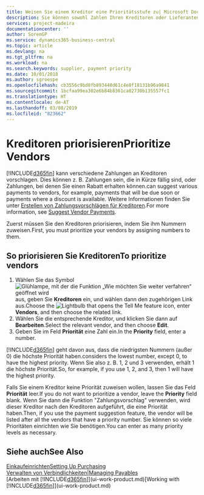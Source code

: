 ```yaml
---
title: Weisen Sie einem Kreditor eine Prioritätsstufe zu| Microsoft Docs
description: Sie können sowohl Zahlen Ihren Kreditoren oder Lieferanten zuweisen, um sie zu priorisieren und Zahlungsvorschläge in  Business Central zu erleichtern.
services: project-madeira
documentationcenter: ''
author: SorenGP
ms.service: dynamics365-business-central
ms.topic: article
ms.devlang: na
ms.tgt_pltfrm: na
ms.workload: na
ms.search.keywords: supplier, payment priority
ms.date: 10/01/2018
ms.author: sgroespe
ms.openlocfilehash: cb3556c9bd8fb893448d61c4e8f18131b96a9841
ms.sourcegitcommit: 1bcfaa99ea302e6b84b8361ca02730b135557fc1
ms.translationtype: HT
ms.contentlocale: de-AT
ms.lasthandoff: 03/08/2019
ms.locfileid: "823662"
---
```

# <a name="prioritize-vendors"></a><span data-ttu-id="687a0-103">Kreditoren priorisieren</span><span class="sxs-lookup"><span data-stu-id="687a0-103">Prioritize Vendors</span></span>
[!INCLUDE[d365fin](includes/d365fin_md.md)] <span data-ttu-id="687a0-104">kann verschiedene Zahlungen an Kreditoren vorschlagen. Dies können z. B. Zahlungen sein, die in Kürze fällig sind, oder Zahlungen, bei denen Sie einen Rabatt erhalten können.</span><span class="sxs-lookup"><span data-stu-id="687a0-104">can suggest various payments to vendors, for example, payments that will be due soon or payments where a discount is available.</span></span> <span data-ttu-id="687a0-105">Weitere Informationen finden Sie unter [Erstellen von Zahlungsvorschlägen für Kreditoren](payables-how-suggest-vendor-payments.md).</span><span class="sxs-lookup"><span data-stu-id="687a0-105">For more information, see [Suggest Vendor Payments](payables-how-suggest-vendor-payments.md).</span></span>

<span data-ttu-id="687a0-106">Zuerst müssen Sie den Kreditoren priorisieren, indem Sie ihm Nummern zuweisen.</span><span class="sxs-lookup"><span data-stu-id="687a0-106">First, you must prioritize your vendors by assigning numbers to them.</span></span>

## <a name="to-prioritize-vendors"></a><span data-ttu-id="687a0-107">So priorisieren Sie Kreditoren</span><span class="sxs-lookup"><span data-stu-id="687a0-107">To prioritize vendors</span></span>
1. <span data-ttu-id="687a0-108">Wählen Sie das Symbol ![Glühlampe, mit der die Funktion „Wie möchten Sie weiter verfahren“ geöffnet wird](media/ui-search/search_small.png "Wie möchten Sie weiter verfahren?") aus, geben Sie **Kreditoren** ein, und wählen dann den zugehörigen Link aus.</span><span class="sxs-lookup"><span data-stu-id="687a0-108">Choose the ![Lightbulb that opens the Tell Me feature](media/ui-search/search_small.png "Tell me what you want to do") icon, enter **Vendors**, and then choose the related link.</span></span>
2. <span data-ttu-id="687a0-109">Wählen Sie die entsprechende Kreditor, und klicken Sie dann auf **Bearbeiten**.</span><span class="sxs-lookup"><span data-stu-id="687a0-109">Select the relevant vendor, and then choose **Edit**.</span></span>
3. <span data-ttu-id="687a0-110">Geben Sie im Feld **Priorität** eine Zahl ein.</span><span class="sxs-lookup"><span data-stu-id="687a0-110">In the **Priority** field, enter a number.</span></span>

[!INCLUDE[d365fin](includes/d365fin_md.md)] <span data-ttu-id="687a0-111">geht davon aus, dass die niedrigsten Nummern (außer 0) die höchste Priorität haben.</span><span class="sxs-lookup"><span data-stu-id="687a0-111">considers the lowest number, except 0, to have the highest priority.</span></span> <span data-ttu-id="687a0-112">Wenn Sie also z. B. 1, 2 und 3 verwenden, erhält 1 die höchste Priorität.</span><span class="sxs-lookup"><span data-stu-id="687a0-112">So, for example, if you use 1, 2, and 3, then 1 will have the highest priority.</span></span>

<span data-ttu-id="687a0-113">Falls Sie einem Kreditor keine Priorität zuweisen wollen, lassen Sie das Feld **Priorität** leer.</span><span class="sxs-lookup"><span data-stu-id="687a0-113">If you do not want to prioritize a vendor, leave the **Priority** field blank.</span></span> <span data-ttu-id="687a0-114">Wenn Sie dann die Funktion "Zahlungsvorschlag" verwenden, wird dieser Kreditor nach den Kreditoren aufgeführt, die eine Priorität haben.</span><span class="sxs-lookup"><span data-stu-id="687a0-114">Then, if you use the payment suggestion feature, the vendor will be listed after all the vendors that have a priority number.</span></span> <span data-ttu-id="687a0-115">Sie können so viele Prioritäten einrichten wie Sie benötigen.</span><span class="sxs-lookup"><span data-stu-id="687a0-115">You can enter as many priority levels as necessary.</span></span>

## <a name="see-also"></a><span data-ttu-id="687a0-116">Siehe auch</span><span class="sxs-lookup"><span data-stu-id="687a0-116">See Also</span></span>
[<span data-ttu-id="687a0-117">Einkaufeinrichten</span><span class="sxs-lookup"><span data-stu-id="687a0-117">Setting Up Purchasing</span></span>](purchasing-setup-purchasing.md)  
[<span data-ttu-id="687a0-118">Verwalten von Verbindlichkeiten|</span><span class="sxs-lookup"><span data-stu-id="687a0-118">Managing Payables</span></span>](payables-manage-payables.md)  
<span data-ttu-id="687a0-119">[Arbeiten mit [!INCLUDE[d365fin](includes/d365fin_md.md)]](ui-work-product.md)</span><span class="sxs-lookup"><span data-stu-id="687a0-119">[Working with [!INCLUDE[d365fin](includes/d365fin_md.md)]](ui-work-product.md)</span></span>
